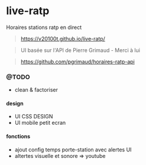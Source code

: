 # live-ratp

Horaires stations ratp en direct

> https://v20100t.github.io/live-ratp/

> UI basée sur l'API de Pierre Grimaud - Merci à lui

> https://github.com/pgrimaud/horaires-ratp-api




### @TODO

- clean & factoriser
 

#### design

- UI CSS DESIGN
- UI mobile petit ecran

#### fonctions

- ajout config temps porte-station avec alertes UI
- altertes visuelle et sonore => youtube

